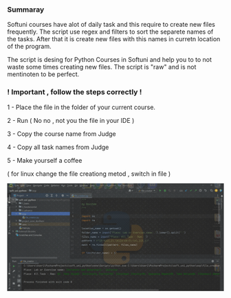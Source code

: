 ###  Summaray
Softuni courses have alot of daily task and this require to create new files frequently. The script use regex and filters to sort the separete names of the tasks. After that it is create new files with this names in curretn location of the program.

The script is desing for  Python Courses  in Softuni and help you to to not waste some times creating new files. The script is "raw" and is not mentinoten to be perfect.


 ### ! Important , follow the steps correctly !

1 - Place the file in the folder of your current course.

2 - Run ( No no , not you the file in your IDE )

3 - Copy the course name from Judge

4 - Copy all task names from Judge

5 - Make yourself a coffee

( for linux change the file creationg metod  , switch in file )

![](file_creator.gif)
